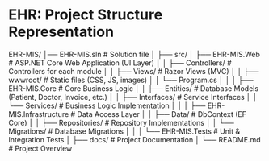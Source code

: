 # EHR: Project Structure Representation

EHR-MIS/
│── EHR-MIS.sln                      # Solution file
│
├── src/
│   ├── EHR-MIS.Web                  # ASP.NET Core Web Application (UI Layer)
│   │   ├── Controllers/             # Controllers for each module
│   │   ├── Views/                   # Razor Views (MVC)
│   │   ├── wwwroot/                 # Static files (CSS, JS, images)
│   │   └── Program.cs
│   │
│   ├── EHR-MIS.Core                 # Core Business Logic
│   │   ├── Entities/                # Database Models (Patient, Doctor, Invoice, etc.)
│   │   ├── Interfaces/              # Service Interfaces
│   │   └── Services/                # Business Logic Implementation
│   │
│   ├── EHR-MIS.Infrastructure       # Data Access Layer
│   │   ├── Data/                    # DbContext (EF Core)
│   │   ├── Repositories/            # Repository Implementations
│   │   └── Migrations/              # Database Migrations
│   │
│   └── EHR-MIS.Tests                # Unit & Integration Tests
│
├── docs/                            # Project Documentation
│
└── README.md                        # Project Overview

